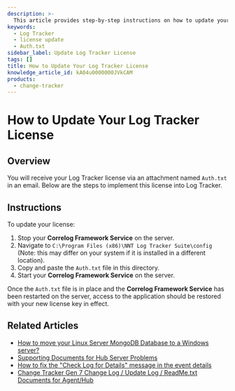 ```yaml
---
description: >-
  This article provides step-by-step instructions on how to update your Log Tracker license using the Auth.txt file received via email.
keywords:
  - Log Tracker
  - license update
  - Auth.txt
sidebar_label: Update Log Tracker License
tags: []
title: How to Update Your Log Tracker License
knowledge_article_id: kA04u0000000JVkCAM
products:
  - change-tracker
---
```


# How to Update Your Log Tracker License

## Overview

You will receive your Log Tracker license via an attachment named `Auth.txt` in an email. Below are the steps to implement this license into Log Tracker.

## Instructions

To update your license:

1. Stop your **Correlog Framework Service** on the server.
2. Navigate to `C:\Program Files (x86)\NNT Log Tracker Suite\config` (Note: this may differ on your system if it is installed in a different location).
3. Copy and paste the `Auth.txt` file in this directory.
4. Start your **Correlog Framework Service** on the server.

Once the `Auth.txt` file is in place and the **Correlog Framework Service** has been restarted on the server, access to the application should be restored with your new license key in effect.

## Related Articles

- [How to move your Linux Server MongoDB Database to a Windows server?](https://kb.netwrix.com/8283)
- [Supporting Documents for Hub Server Problems](https://kb.netwrix.com/8273)
- [How to fix the "Check Log for Details" message in the event details](https://kb.netwrix.com/8133)
- [Change Tracker Gen 7 Change Log / Update Log / ReadMe.txt Documents for Agent/Hub](https://kb.netwrix.com/8368)